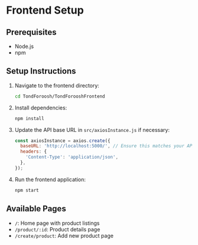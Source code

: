 # Frontend Setup

## Prerequisites

- Node.js
- npm

## Setup Instructions

1. Navigate to the frontend directory:
    ```sh
    cd TondForoosh/TondForooshFrontend
    ```

2. Install dependencies:
    ```sh
    npm install
    ```

3. Update the API base URL in `src/axiosInstance.js` if necessary:
    ```javascript
    const axiosInstance = axios.create({
      baseURL: 'http://localhost:5000/', // Ensure this matches your API base URL
      headers: {
        'Content-Type': 'application/json',
      },
    });
    ```

4. Run the frontend application:
    ```sh
    npm start
    ```

## Available Pages

- `/`: Home page with product listings
- `/product/:id`: Product details page
- `/create/product`: Add new product page